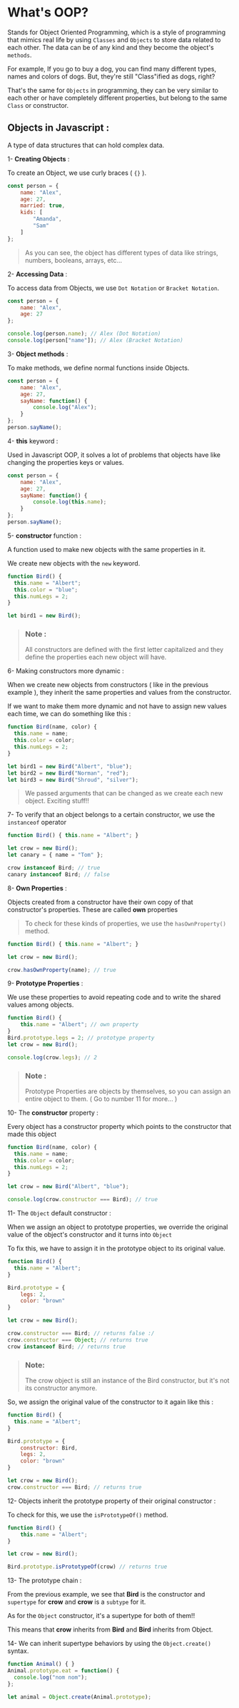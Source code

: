 # What's OOP?

Stands for Object Oriented Programming, which is a style of programming that mimics real life by using `Classes` and `Objects` to store data related to each other. The data can be of any kind and they become the object's `methods`.

For example, If you go to buy a dog, you can find many different types, names and colors of dogs. But, they're still "Class"ified as dogs, right?

That's the same for `Objects` in programming, they can be very similar to each other or have completely different properties, but belong to the same `Class` or constructor.

## Objects in Javascript :

A type of data structures that can hold complex data.

1- **Creating Objects** :

To create an Object, we use curly braces ( `{}` ).

```javascript
const person = {
    name: "Alex",
    age: 27,
    married: true,
    kids: [
        "Amanda",
        "Sam"
    ]
};
```

>As you can see, the object has different types of data like strings, numbers, booleans, arrays, etc...

2- **Accessing Data** :

To access data from Objects, we use `Dot Notation` or `Bracket Notation`.

```javascript
const person = {
    name: "Alex",
    age: 27
};

console.log(person.name); // Alex (Dot Notation)
console.log(person["name"]); // Alex (Bracket Notation)
```

3- **Object methods** :

To make methods, we define normal functions inside Objects.

```javascript
const person = {
    name: "Alex",
    age: 27,
    sayName: function() {
        console.log("Alex");
    }
};
person.sayName();
```

4- **this** keyword :

Used in Javascript OOP, it solves a lot of problems that objects have like changing the properties keys or values.

```javascript
const person = {
    name: "Alex",
    age: 27,
    sayName: function() {
        console.log(this.name);
    }
};
person.sayName();
```

5- **constructor** function :

A function used to make new objects with the same properties in it.

We create new objects with the `new` keyword.

```javascript
function Bird() {
  this.name = "Albert";
  this.color = "blue";
  this.numLegs = 2;
}

let bird1 = new Bird();
```

>### Note :
>All constructors are defined with the first letter capitalized and they define the properties each new object will have.

6- Making constructors more dynamic :

When we create new objects from constructors ( like in the previous example ), they inherit the same properties and values from the constructor.

If we want to make them more dynamic and not have to assign new values each time, we can do something like this :

```javascript
function Bird(name, color) {
  this.name = name;
  this.color = color;
  this.numLegs = 2;
}

let bird1 = new Bird("Albert", "blue");
let bird2 = new Bird("Norman", "red");
let bird3 = new Bird("Shroud", "silver");
```

>We passed arguments that can be changed as we create each new object. Exciting stuff!!

7- To verify that an object belongs to a certain constructor, we use the `instanceof` operator

```javascript
function Bird() { this.name = "Albert"; }

let crow = new Bird();
let canary = { name = "Tom" };

crow instanceof Bird; // true
canary instanceof Bird; // false
```

8- **Own Properties** :

Objects created from a constructor have their own copy of that constructor's properties. These are called **own** properties

>To check for these kinds of properties, we use the `hasOwnProperty()` method.

```javascript
function Bird() { this.name = "Albert"; }

let crow = new Bird();

crow.hasOwnProperty(name); // true
```

9- **Prototype Properties** :

We use these properties to avoid repeating code and to write the shared values among objects.

```javascript
function Bird() {
    this.name = "Albert"; // own property
}
Bird.prototype.legs = 2; // prototype property
let crow = new Bird();

console.log(crow.legs); // 2
```

>### Note :
>Prototype Properties are objects by themselves, so you can assign an entire object to them. ( Go to number 11 for more... )

10- The **constructor** property :

Every object has a constructor property which points to the constructor that made this object

```javascript
function Bird(name, color) {
  this.name = name;
  this.color = color;
  this.numLegs = 2;
}

let crow = new Bird("Albert", "blue");

console.log(crow.constructor === Bird); // true
```

11- The `Object` default constructor :

When we assign an object to prototype properties, we override the original value of the object's constructor and it turns into `Object`

To fix this, we have to assign it in the prototype object to its original value.

```javascript
function Bird() {
  this.name = "Albert";
}

Bird.prototype = {
    legs: 2,
    color: "brown"
}

let crow = new Bird();

crow.constructor === Bird; // returns false :/
crow.constructor === Object; // returns true
crow instanceof Bird; // returns true
```
>### Note:
>The crow object is still an instance of the Bird constructor, but it's not its constructor anymore.

So, we assign the original value of the constructor to it again like this :

```javascript
function Bird() {
  this.name = "Albert";
}

Bird.prototype = {
    constructor: Bird,
    legs: 2,
    color: "brown"
}

let crow = new Bird();
crow.constructor === Bird; // returns true 
```

12- Objects inherit the prototype property of their original constructor :

To check for this, we use the `isPrototypeOf()` method.

```javascript
function Bird() {
    this.name = "Albert";
}

let crow = new Bird();

Bird.prototype.isPrototypeOf(crow) // returns true
```

13- The prototype chain :

From the previous example, we see that **Bird** is the constructor and `supertype` for **crow** and **crow** is a `subtype` for it.

As for the `Object` constructor, it's a supertype for both of them!!

This means that **crow** inherits from **Bird** and **Bird** inherits from Object.

14- We can inherit supertype behaviors by using the `Object.create()` syntax.

```javascript
function Animal() { }
Animal.prototype.eat = function() {
  console.log("nom nom");
};

let animal = Object.create(Animal.prototype);
```
